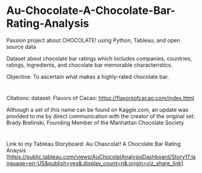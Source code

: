 # Au-Chocolate-A-Chocolate-Bar-Rating-Analysis

Passion project about CHOCOLATE! using Python, Tableau, and open source data

Dataset about chocolate bar ratings which includes companies, countries, ratings, ingredients, and chocolate bar memorable characteristics.

Objective: To ascertain what makes a highly-rated chocolate bar.
#
Citations:
dataset: Flavors of Cacao: https://flavorsofcacao.com/index.html

Although a set of this name can be found on Kaggle.com, an update was provided to me by direct communication with the creator of the original set:
Brady Brelinski,
Founding Member of the Manhattan Chocolate Society 
#
Link to my Tableau Storyboard: Au Chaocolat! A Chocolate Bar Rating Anaysis
[https://public.tableau.com/views/AuChocolatAnalysisDashboard/Story1?:language=en-US&publish=yes&:display_count=n&:origin=viz_share_link]
